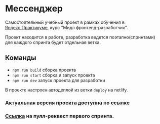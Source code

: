 # Мессенджер

Самостоятельный учебный проект в рамках обучения в [Яндекс.Практикуме](https://praktikum.yandex.ru/), курс "Мидл фронтенд-разработчик".

Проект находится в работе, разработка ведется поэтапно(спринтами) для каждого спринта будет отдельная ветка.

## Команды

-   `npm run build` сборка проекта
-   `npm run start` сборка и запуск проекта
-   `npm run dev` запуск проекта для разработки

В проекте настроен автодеплой из ветки `deploy` на netlify.

### Актуальная версия проекта доступна по [ссылке](https://deploy--chipper-dolphin-52e502.netlify.app/)

### [Ссылка](https://github.com/romka008/middle.messenger.praktikum.yandex/pull/7) на пулл-реквест первого спринта.

